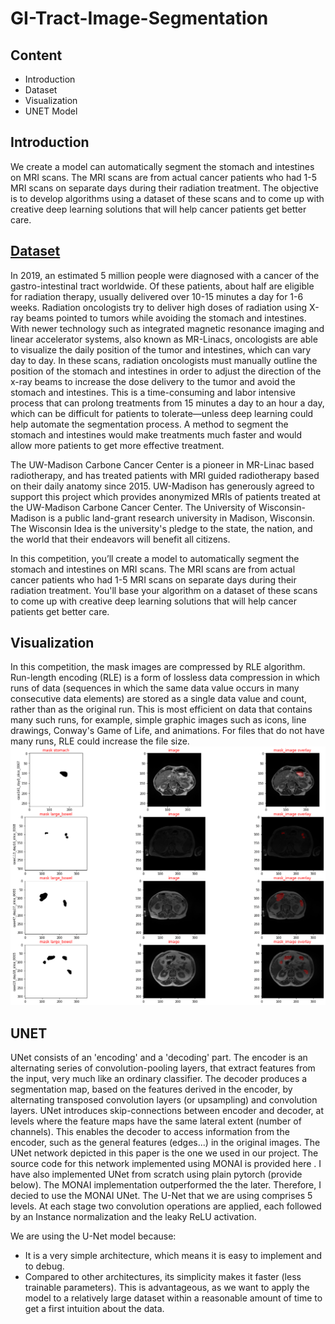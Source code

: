 # GI-Tract-Image-Segmentation

## Content

- Introduction
- Dataset
- Visualization
- UNET Model

## Introduction

We create a model can automatically segment the stomach and intestines on MRI scans. The MRI scans are from actual cancer patients who had 1-5 MRI scans on separate
days during their radiation treatment. The objective is to develop algorithms using a dataset of these scans and to come up with creative deep learning solutions that will help cancer patients get better care.  

## [Dataset](https://www.kaggle.com/competitions/uw-madison-gi-tract-image-segmentation/data)
   In 2019, an estimated 5 million people were diagnosed with a cancer of the gastro-intestinal tract worldwide. Of these patients, about half are eligible for radiation therapy, usually delivered over 10-15 minutes a day for 1-6 weeks. Radiation oncologists try to deliver high doses of radiation using X-ray beams pointed to tumors while avoiding the stomach and intestines. With newer technology such as integrated magnetic resonance imaging and linear accelerator systems, also known as MR-Linacs, oncologists are able to visualize the daily position of the tumor and intestines, which can vary day to day. In these scans, radiation oncologists must manually outline the position of the stomach and intestines in order to adjust the direction of the x-ray beams to increase the dose delivery to the tumor and avoid the stomach and intestines. This is a time-consuming and labor intensive process that can prolong treatments from 15 minutes a day to an hour a day, which can be difficult for patients to tolerate—unless deep learning could help automate the segmentation process. A method to segment the stomach and intestines would make treatments much faster and would allow more patients to get more effective treatment.

   The UW-Madison Carbone Cancer Center is a pioneer in MR-Linac based radiotherapy, and has treated patients with MRI guided radiotherapy based on their daily anatomy since 2015. UW-Madison has generously agreed to support this project which provides anonymized MRIs of patients treated at the UW-Madison Carbone Cancer Center. The University of Wisconsin-Madison is a public land-grant research university in Madison, Wisconsin. The Wisconsin Idea is the university's pledge to the state, the nation, and the world that their endeavors will benefit all citizens.

   In this competition, you’ll create a model to automatically segment the stomach and intestines on MRI scans. The MRI scans are from actual cancer patients who had 1-5 MRI scans on separate days during their radiation treatment. You'll base your algorithm on a dataset of these scans to come up with creative deep learning solutions that will help cancer patients get better care. 
## Visualization
In this competition, the mask images are compressed by RLE algorithm. Run-length encoding (RLE) is a form of lossless data compression in which runs of data (sequences in which the same data value occurs in many consecutive data elements) are stored as a single data value and count, rather than as the original run. This is most efficient on data that contains many such runs, for example, simple graphic images such as icons, line drawings, Conway's Game of Life, and animations. For files that do not have many runs, RLE could increase the file size.
![Samples](download.png)

## UNET 
UNet consists of an 'encoding' and a 'decoding' part. The encoder is an alternating series of convolution-pooling layers, that extract features from the input, very much like an ordinary classifier. The decoder produces a segmentation map, based on the features derived in the encoder, by alternating transposed convolution layers (or upsampling) and convolution layers. UNet introduces skip-connections between encoder and decoder, at levels where the feature maps have the same lateral extent (number of channels). This enables the decoder to access information from the encoder, such as the general features (edges...) in the original images. The UNet network depicted in this paper is the one we used in our project. The source code for this network implemented using MONAI is provided here . I have also implemented UNet from scratch using plain pytorch (provide below). The MONAI implementation outperformed the the later. Therefore, I decied to use the MONAI UNet. The U-Net that we are using comprises 5 levels. At each stage two convolution operations are applied, each followed by an Instance normalization and the leaky ReLU activation.

We are using the U-Net model because:

- It is a very simple architecture, which means it is easy to implement and to debug.
- Compared to other architectures, its simplicity makes it faster (less trainable parameters). This is advantageous, as we want to apply the model to a relatively large dataset within a reasonable amount of time to get a first intuition about the data.
